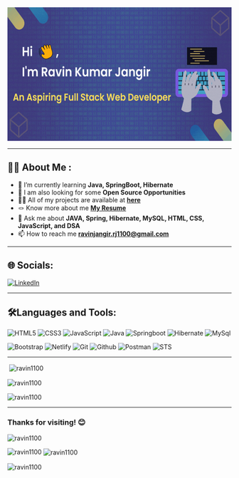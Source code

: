 <!-- ### Hi 👋 I'm Ravin Kumar Jangir -->
<div align="center">
  <img src="https://github.com/ravin1100/ravin1100/blob/main/github_profile_banner.gif" width="650" height="300"/>
</div>
<!-- <h1 align="center">Hi <span><img src="https://media.giphy.com/media/hvRJCLFzcasrR4ia7z/giphy.gif" width="30px"/>
</span>, My name is Ravin Kumar Jangir</h1>
<h3 align="center">An Aspiring Full Stack Web Developer.</h3> -->

---
<!-- **ravin1100/ravin1100** is a ✨ _special_ ✨ repository because its `README.md` (this file) appears on your GitHub profile. -->

## :man_technologist: About Me :

- 🌱 I’m currently learning **Java, SpringBoot, Hibernate**
- 👯 I am also looking for some **Open Source Opportunities**
- 👨‍💻 All of my projects are available at **[here](https://github.com/ravin1100?tab=repositories)**
- 🪢 Know more about me **[My Resume](https://drive.google.com/file/d/1ys-za0gKZOah_C9rb2gcR-QlVCTaKHi3/view?usp=sharing)**
-  💬 Ask me about **JAVA, Spring, Hibernate, MySQL, HTML, CSS, JavaScript, and DSA**
- 📫 How to reach me **ravinjangir.rj1100@gmail.com**

---

## 🌐 Socials:
[![LinkedIn](https://img.shields.io/badge/LinkedIn-%230077B5.svg?logo=linkedin&logoColor=white)](https://www.linkedin.com/in/ravin-jangir-502a03142/) 

---

## 🛠️Languages and Tools:
<!-- ![C](https://img.shields.io/badge/c-%2300599C.svg?style=for-the-badge&logo=c&logoColor=white) -->
![HTML5](https://img.shields.io/badge/html5-%23E34F26.svg?style=for-the-badge&logo=html5&logoColor=white)
![CSS3](https://img.shields.io/badge/css3-%231572B6.svg?style=for-the-badge&logo=css3&logoColor=white)
![JavaScript](https://img.shields.io/badge/javascript-%23323330.svg?style=for-the-badge&logo=javascript&logoColor=%23F7DF1E)
![Java](https://img.shields.io/badge/java-%23ED8B00.svg?style=for-the-badge&logo=Java&logoColor=white)
![Springboot](https://img.shields.io/badge/springboot-64b743?style=for-the-badge&logo=springboot&logoColor=white)
![Hibernate](https://img.shields.io/badge/hibernate-bcae79?style=for-the-badge&logo=hibernate&logoColor=white)
![MySql](https://img.shields.io/badge/MySql-00758f?style=for-the-badge&logo=MySql&logoColor=white)

![Bootstrap](https://img.shields.io/badge/Bootstrap-563D7C?style=for-the-badge&logo=bootstrap&logoColor=white)
![Netlify](https://img.shields.io/badge/netlify-%23000000.svg?style=for-the-badge&logo=netlify&logoColor=white)
![Git](https://img.shields.io/badge/Git-dd4c35?style=for-the-badge&logo=Git&logoColor=white)
![Github](https://img.shields.io/badge/Github-000000?style=for-the-badge&logo=Github&logoColor=white)
![Postman](https://img.shields.io/badge/Postman-f15a24?style=for-the-badge&logo=Postman&logoColor=white)
![STS](https://img.shields.io/badge/STS-58b531?style=for-the-badge&logo=spring&logoColor=white)

---

<p>&nbsp;<img align="center" src="https://github-readme-stats.vercel.app/api?username=ravin1100&show_icons=true&locale=en&theme=tokyonight" alt="ravin1100" /></p>

<p><img align="center" src="https://github-readme-streak-stats.herokuapp.com/?user=ravin1100&theme=tokyonight" alt="ravin1100" /></p>

<p><img align="center" src="https://github-readme-stats.vercel.app/api/top-langs?username=ravin1100&show_icons=true&locale=en&theme=tokyonight" alt="ravin1100" /></p>

---

### Thanks for visiting! 😊
<!--[![Visit Count](https://visitcount.itsvg.in/api?id=ravin1100&icon=0&color=0)](https://visitcount.itsvg.in) -->
<p align="left"> <img src="https://komarev.com/ghpvc/?username=ravin1100&label=Profile%20views&color=0e75b6&style=flat" alt="ravin1100" /> </p>
<p><img align="left" src="https://github-readme-stats.vercel.app/api/top-langs?username=ravin1100&show_icons=true&locale=en&layout=compact" alt="ravin1100" /></p>

<p>&nbsp;<img align="center" src="https://github-readme-stats.vercel.app/api?username=ravin1100&show_icons=true&locale=en" alt="ravin1100" /></p>

<p><img align="center" src="https://github-readme-streak-stats.herokuapp.com/?user=ravin1100&" alt="ravin1100" /></p>
